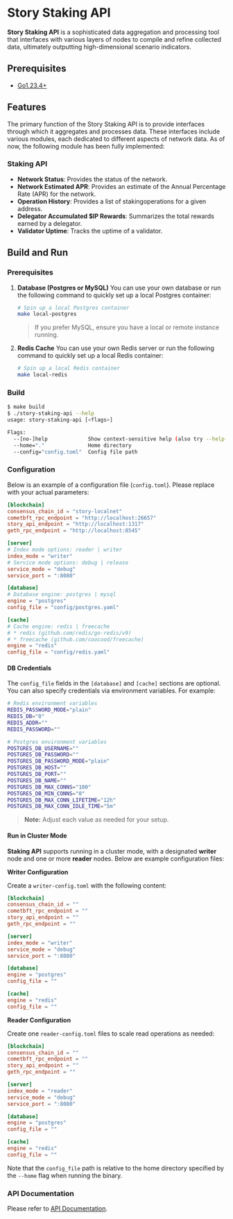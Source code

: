 # Story Staking API

**Story Staking API** is a sophisticated data aggregation and processing tool that interfaces with various layers of nodes to compile and refine collected data, ultimately outputting high-dimensional scenario indicators.

## Prerequisites

- [Go1.23.4+](https://golang.org/dl/)

## Features

The primary function of the Story Staking API is to provide interfaces through which it aggregates and processes data. These interfaces include various modules, each dedicated to different aspects of network data. As of now, the following module has been fully implemented:

### Staking API

- **Network Status**: Provides the status of the network.
- **Network Estimated APR**: Provides an estimate of the Annual Percentage Rate (APR) for the network.
- **Operation History**: Provides a list of stakingoperations for a given address.
- **Delegator Accumulated $IP Rewards**: Summarizes the total rewards earned by a delegator.
- **Validator Uptime**: Tracks the uptime of a validator.

## Build and Run

### Prerequisites

1. **Database (Postgres or MySQL)**
   You can use your own database or run the following command to quickly set up a local Postgres container:

   ```bash
   # Spin up a local Postgres container
   make local-postgres
   ```

   > If you prefer MySQL, ensure you have a local or remote instance running.

2. **Redis Cache**
   You can use your own Redis server or run the following command to quickly set up a local Redis container:
   ```bash
   # Spin up a local Redis container
   make local-redis
   ```

### Build

```bash
$ make build
$ ./story-staking-api --help
usage: story-staking-api [<flags>]

Flags:
  --[no-]help             Show context-sensitive help (also try --help-long and --help-man).
  --home="."              Home directory
  --config="config.toml"  Config file path
```

### Configuration

Below is an example of a configuration file (`config.toml`). Please replace with your actual parameters:

```toml
[blockchain]
consensus_chain_id = "story-localnet"
cometbft_rpc_endpoint = "http://localhost:26657"
story_api_endpoint = "http://localhost:1317"
geth_rpc_endpoint = "http://localhost:8545"

[server]
# Index mode options: reader | writer
index_mode = "writer"
# Service mode options: debug | release
service_mode = "debug"
service_port = ":8080"

[database]
# Database engine: postgres | mysql
engine = "postgres"
config_file = "config/postgres.yaml"

[cache]
# Cache engine: redis | freecache
# * redis (github.com/redis/go-redis/v9)
# * freecache (github.com/coocood/freecache)
engine = "redis"
config_file = "config/redis.yaml"
```

#### DB Credentials

The `config_file` fields in the `[database]` and `[cache]` sections are optional. You can also specify credentials via environment variables. For example:

```bash
# Redis environment variables
REDIS_PASSWORD_MODE="plain"
REDIS_DB="0"
REDIS_ADDR=""
REDIS_PASSWORD=""

# Postgres environment variables
POSTGRES_DB_USERNAME=""
POSTGRES_DB_PASSWORD=""
POSTGRES_DB_PASSWORD_MODE="plain"
POSTGRES_DB_HOST=""
POSTGRES_DB_PORT=""
POSTGRES_DB_NAME=""
POSTGRES_DB_MAX_CONNS="100"
POSTGRES_DB_MIN_CONNS="0"
POSTGRES_DB_MAX_CONN_LIFETIME="12h"
POSTGRES_DB_MAX_CONN_IDLE_TIME="5m"
```

> **Note:** Adjust each value as needed for your setup.

#### Run in Cluster Mode

**Staking API** supports running in a cluster mode, with a designated **writer** node and one or more **reader** nodes. Below are example configuration files:

**Writer Configuration**

Create a `writer-config.toml` with the following content:

```toml
[blockchain]
consensus_chain_id = ""
cometbft_rpc_endpoint = ""
story_api_endpoint = ""
geth_rpc_endpoint = ""

[server]
index_mode = "writer"
service_mode = "debug"
service_port = ":8080"

[database]
engine = "postgres"
config_file = ""

[cache]
engine = "redis"
config_file = ""
```

**Reader Configuration**

Create one `reader-config.toml` files to scale read operations as needed:

```toml
[blockchain]
consensus_chain_id = ""
cometbft_rpc_endpoint = ""
story_api_endpoint = ""
geth_rpc_endpoint = ""

[server]
index_mode = "reader"
service_mode = "debug"
service_port = ":8080"

[database]
engine = "postgres"
config_file = ""

[cache]
engine = "redis"
config_file = ""
```

Note that the `config_file` path is relative to the home directory specified by the `--home` flag when running the binary.

### API Documentation

Please refer to [API Documentation](./pkg/server/README.md).
